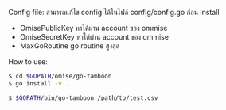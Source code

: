 Config file:
สามารถแก้ไข config ได้ในไฟล์ config/config.go ก่อน install
- OmisePublicKey หาได้ผ่าน account ของ ommise
-	OmiseSecretKey หาได้ผ่าน account ของ ommise
-	MaxGoRoutine   go routine สูงสุด



How to use:
```sh
$ cd $GOPATH/omise/go-tamboon
$ go install -v .

$ $GOPATH/bin/go-tamboon /path/to/test.csv

```